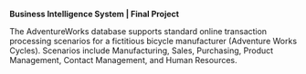 **Business Intelligence System | Final Project**

The AdventureWorks database supports standard online transaction processing scenarios for a fictitious bicycle
manufacturer (Adventure Works Cycles). Scenarios include Manufacturing, Sales, Purchasing, Product Management,
Contact Management, and Human Resources.
